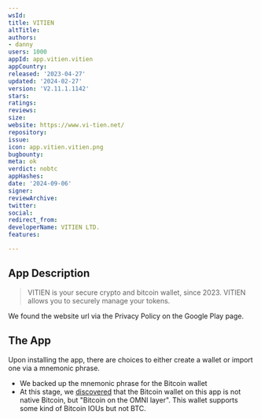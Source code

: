 ```yaml
---
wsId: 
title: VITIEN
altTitle: 
authors:
- danny
users: 1000
appId: app.vitien.vitien
appCountry: 
released: '2023-04-27'
updated: '2024-02-27'
version: 'V2.11.1.1142'
stars: 
ratings: 
reviews: 
size: 
website: https://www.vi-tien.net/
repository: 
issue: 
icon: app.vitien.vitien.png
bugbounty: 
meta: ok
verdict: nobtc
appHashes: 
date: '2024-09-06'
signer: 
reviewArchive: 
twitter: 
social: 
redirect_from: 
developerName: VITIEN LTD.
features: 

---
```


## App Description

> VITIEN is your secure crypto and bitcoin wallet, since 2023. VITIEN allows you to securely manage your tokens.

We found the website url via the Privacy Policy on the Google Play page. 

## The App

Upon installing the app, there are choices to either create a wallet or import one via a mnemonic phrase. 

- We backed up the mnemonic phrase for the Bitcoin wallet
- At this stage, we [discovered](https://x.com/BitcoinWalletz/status/1831962230742757682/photo/1) that the Bitcoin wallet on this app is not native Bitcoin, but "Bitcoin on the OMNI layer". This wallet supports some kind of Bitcoin IOUs but not BTC.
